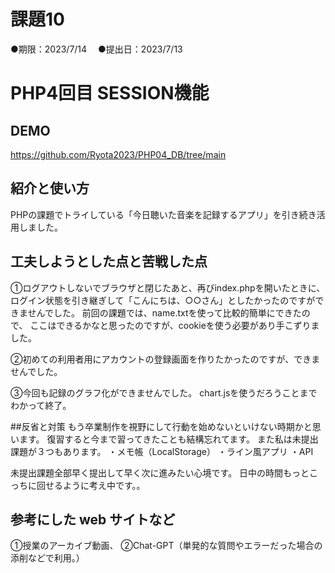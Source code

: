 # 課題10
●期限：2023/7/14　
●提出日：2023/7/13
# PHP4回目 SESSION機能
## DEMO
https://github.com/Ryota2023/PHP04_DB/tree/main

## 紹介と使い方
PHPの課題でトライしている「今日聴いた音楽を記録するアプリ」を引き続き活用しました。

## 工夫しようとした点と苦戦した点
①ログアウトしないでブラウザと閉じたあと、再びindex.phpを開いたときに、
ログイン状態を引き継ぎして「こんにちは、○○さん」としたかったのですができませんでした。
前回の課題では、name.txtを使って比較的簡単にできたので、
ここはできるかなと思ったのですが、cookieを使う必要があり手こずりました。

②初めての利用者用にアカウントの登録画面を作りたかったのですが、できませんでした。

③今回も記録のグラフ化ができませんでした。
chart.jsを使うだろうことまでわかって終了。

##反省と対策
もう卒業制作を視野にして行動を始めないといけない時期かと思います。
復習すると今まで習ってきたことも結構忘れてます。
また私は未提出課題が３つもあります。
・メモ帳（LocalStorage）
・ライン風アプリ
・API

未提出課題全部早く提出して早く次に進みたい心境です。
日中の時間もっとこっちに回せるように考え中です。。

## 参考にした web サイトなど
①授業のアーカイブ動画、
②Chat-GPT（単発的な質問やエラーだった場合の添削などで利用。）
